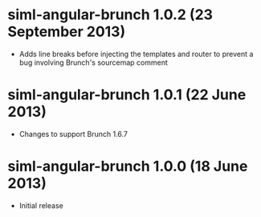 # siml-angular-brunch 1.0.2 (23 September 2013)
* Adds line breaks before injecting the templates and router to prevent a bug involving Brunch's sourcemap comment

# siml-angular-brunch 1.0.1 (22 June 2013)
* Changes to support Brunch 1.6.7

# siml-angular-brunch 1.0.0 (18 June 2013)
* Initial release

